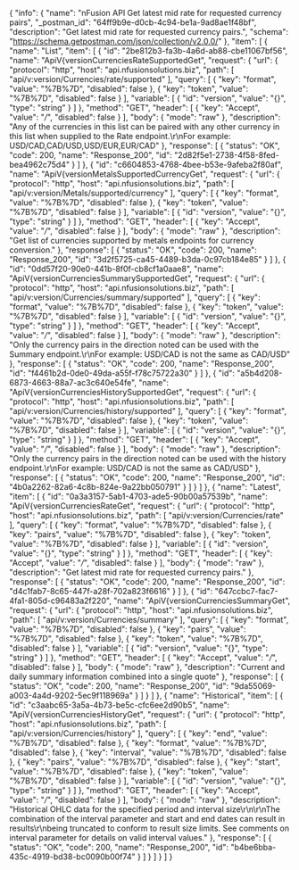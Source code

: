 {
  "info": {
    "name": "nFusion API Get latest mid rate for requested currency pairs",
    "_postman_id": "64ff9b9e-d0cb-4c94-be1a-9ad8ae1f48bf",
    "description": "Get latest mid rate for requested currency pairs.",
    "schema": "https://schema.getpostman.com/json/collection/v2.0.0/"
  },
  "item": [
    {
      "name": "List",
      "item": [
        {
          "id": "2be812b3-fa3b-4a6d-ab88-cbe11067bf56",
          "name": "ApiV{versionCurrenciesRateSupportedGet",
          "request": {
            "url": {
              "protocol": "http",
              "host": "api.nfusionsolutions.biz",
              "path": [
                "api/v:version/Currencies/rate/supported"
              ],
              "query": [
                {
                  "key": "format",
                  "value": "%7B%7D",
                  "disabled": false
                },
                {
                  "key": "token",
                  "value": "%7B%7D",
                  "disabled": false
                }
              ],
              "variable": [
                {
                  "id": "version",
                  "value": "{}",
                  "type": "string"
                }
              ]
            },
            "method": "GET",
            "header": [
              {
                "key": "Accept",
                "value": "*/*",
                "disabled": false
              }
            ],
            "body": {
              "mode": "raw"
            },
            "description": "Any of the currencies in this list can be paired with any other currency in this list when supplied to the Rate endpoint.\r\nFor example: USD/CAD,CAD/USD,USD/EUR,EUR/CAD"
          },
          "response": [
            {
              "status": "OK",
              "code": 200,
              "name": "Response_200",
              "id": "2d82f5e1-2738-4f58-8fed-bea4962c75d4"
            }
          ]
        },
        {
          "id": "c6604853-4768-4bee-b53e-9afeba2f80af",
          "name": "ApiV{versionMetalsSupportedCurrencyGet",
          "request": {
            "url": {
              "protocol": "http",
              "host": "api.nfusionsolutions.biz",
              "path": [
                "api/v:version/Metals/supported/currency"
              ],
              "query": [
                {
                  "key": "format",
                  "value": "%7B%7D",
                  "disabled": false
                },
                {
                  "key": "token",
                  "value": "%7B%7D",
                  "disabled": false
                }
              ],
              "variable": [
                {
                  "id": "version",
                  "value": "{}",
                  "type": "string"
                }
              ]
            },
            "method": "GET",
            "header": [
              {
                "key": "Accept",
                "value": "*/*",
                "disabled": false
              }
            ],
            "body": {
              "mode": "raw"
            },
            "description": "Get list of currencies supported by metals endpoints for currency conversion."
          },
          "response": [
            {
              "status": "OK",
              "code": 200,
              "name": "Response_200",
              "id": "3d2f5725-ca45-4489-b3da-0c97cb184e85"
            }
          ]
        },
        {
          "id": "0dd57f20-90e0-441b-8f0f-cb8cf1a0aae8",
          "name": "ApiV{versionCurrenciesSummarySupportedGet",
          "request": {
            "url": {
              "protocol": "http",
              "host": "api.nfusionsolutions.biz",
              "path": [
                "api/v:version/Currencies/summary/supported"
              ],
              "query": [
                {
                  "key": "format",
                  "value": "%7B%7D",
                  "disabled": false
                },
                {
                  "key": "token",
                  "value": "%7B%7D",
                  "disabled": false
                }
              ],
              "variable": [
                {
                  "id": "version",
                  "value": "{}",
                  "type": "string"
                }
              ]
            },
            "method": "GET",
            "header": [
              {
                "key": "Accept",
                "value": "*/*",
                "disabled": false
              }
            ],
            "body": {
              "mode": "raw"
            },
            "description": "Only the currency pairs in the direction noted can be used with the Summary endpoint.\r\nFor example: USD/CAD is not the same as CAD/USD"
          },
          "response": [
            {
              "status": "OK",
              "code": 200,
              "name": "Response_200",
              "id": "f4461b2d-0de0-49da-a55f-f78c75722a30"
            }
          ]
        },
        {
          "id": "a5b4d208-6873-4663-88a7-ac3c640e54fe",
          "name": "ApiV{versionCurrenciesHistorySupportedGet",
          "request": {
            "url": {
              "protocol": "http",
              "host": "api.nfusionsolutions.biz",
              "path": [
                "api/v:version/Currencies/history/supported"
              ],
              "query": [
                {
                  "key": "format",
                  "value": "%7B%7D",
                  "disabled": false
                },
                {
                  "key": "token",
                  "value": "%7B%7D",
                  "disabled": false
                }
              ],
              "variable": [
                {
                  "id": "version",
                  "value": "{}",
                  "type": "string"
                }
              ]
            },
            "method": "GET",
            "header": [
              {
                "key": "Accept",
                "value": "*/*",
                "disabled": false
              }
            ],
            "body": {
              "mode": "raw"
            },
            "description": "Only the currency pairs in the direction noted can be used with the history endpoint.\r\nFor example: USD/CAD is not the same as CAD/USD"
          },
          "response": [
            {
              "status": "OK",
              "code": 200,
              "name": "Response_200",
              "id": "4b0a2262-82a6-4c8b-824e-9a22bb050791"
            }
          ]
        }
      ]
    },
    {
      "name": "Latest",
      "item": [
        {
          "id": "0a3a3157-5ab1-4703-ade5-90b00a57539b",
          "name": "ApiV{versionCurrenciesRateGet",
          "request": {
            "url": {
              "protocol": "http",
              "host": "api.nfusionsolutions.biz",
              "path": [
                "api/v:version/Currencies/rate"
              ],
              "query": [
                {
                  "key": "format",
                  "value": "%7B%7D",
                  "disabled": false
                },
                {
                  "key": "pairs",
                  "value": "%7B%7D",
                  "disabled": false
                },
                {
                  "key": "token",
                  "value": "%7B%7D",
                  "disabled": false
                }
              ],
              "variable": [
                {
                  "id": "version",
                  "value": "{}",
                  "type": "string"
                }
              ]
            },
            "method": "GET",
            "header": [
              {
                "key": "Accept",
                "value": "*/*",
                "disabled": false
              }
            ],
            "body": {
              "mode": "raw"
            },
            "description": "Get latest mid rate for requested currency pairs."
          },
          "response": [
            {
              "status": "OK",
              "code": 200,
              "name": "Response_200",
              "id": "d4c1fab7-8c65-447f-a28f-702a823f6616"
            }
          ]
        },
        {
          "id": "647ccbc7-fac7-4fa1-805d-c96483a2f220",
          "name": "ApiV{versionCurrenciesSummaryGet",
          "request": {
            "url": {
              "protocol": "http",
              "host": "api.nfusionsolutions.biz",
              "path": [
                "api/v:version/Currencies/summary"
              ],
              "query": [
                {
                  "key": "format",
                  "value": "%7B%7D",
                  "disabled": false
                },
                {
                  "key": "pairs",
                  "value": "%7B%7D",
                  "disabled": false
                },
                {
                  "key": "token",
                  "value": "%7B%7D",
                  "disabled": false
                }
              ],
              "variable": [
                {
                  "id": "version",
                  "value": "{}",
                  "type": "string"
                }
              ]
            },
            "method": "GET",
            "header": [
              {
                "key": "Accept",
                "value": "*/*",
                "disabled": false
              }
            ],
            "body": {
              "mode": "raw"
            },
            "description": "Current and daily summary information combined into a single quote"
          },
          "response": [
            {
              "status": "OK",
              "code": 200,
              "name": "Response_200",
              "id": "9da55069-a003-4a4d-9202-5ec9f118969a"
            }
          ]
        }
      ]
    },
    {
      "name": "Historical",
      "item": [
        {
          "id": "c3aabc65-3a5a-4b73-be5c-cfc6ee2d90b5",
          "name": "ApiV{versionCurrenciesHistoryGet",
          "request": {
            "url": {
              "protocol": "http",
              "host": "api.nfusionsolutions.biz",
              "path": [
                "api/v:version/Currencies/history"
              ],
              "query": [
                {
                  "key": "end",
                  "value": "%7B%7D",
                  "disabled": false
                },
                {
                  "key": "format",
                  "value": "%7B%7D",
                  "disabled": false
                },
                {
                  "key": "interval",
                  "value": "%7B%7D",
                  "disabled": false
                },
                {
                  "key": "pairs",
                  "value": "%7B%7D",
                  "disabled": false
                },
                {
                  "key": "start",
                  "value": "%7B%7D",
                  "disabled": false
                },
                {
                  "key": "token",
                  "value": "%7B%7D",
                  "disabled": false
                }
              ],
              "variable": [
                {
                  "id": "version",
                  "value": "{}",
                  "type": "string"
                }
              ]
            },
            "method": "GET",
            "header": [
              {
                "key": "Accept",
                "value": "*/*",
                "disabled": false
              }
            ],
            "body": {
              "mode": "raw"
            },
            "description": "Historical OHLC data for the specified period and interval size\r\n\r\nThe combination of the interval parameter and start and end dates can result in results\r\nbeing truncated to conform to result size limits. See comments on interval parameter for details on valid interval values."
          },
          "response": [
            {
              "status": "OK",
              "code": 200,
              "name": "Response_200",
              "id": "b4be6bba-435c-4919-bd38-bc0090b00f74"
            }
          ]
        }
      ]
    }
  ]
}